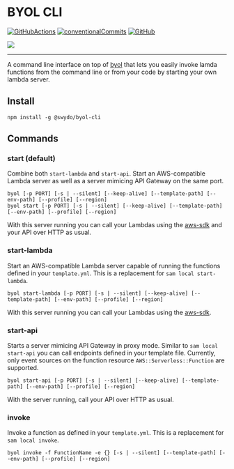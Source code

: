 # BYOL CLI

[![GitHubActions](https://img.shields.io/github/workflow/status/Swydo/byol/release.svg?label=github%20actions&style=flat-square)](https://github.com/Swydo/byol/actions) [![conventionalCommits](https://img.shields.io/badge/conventional%20commits-1.0.0-yellow.svg?style=flat-square)](https://conventionalcommits.org) [![GitHub](https://img.shields.io/github/license/Swydo/byol.svg?style=flat-square)](https://github.com/Swydo/byol/blob/master/LICENSE)

<img src="https://user-images.githubusercontent.com/2283434/52522860-25eee400-2c8b-11e9-8602-f8de0d158600.png">

---

A command line interface on top of [byol](../byol) that lets you easily invoke lamda functions from the command line or from
your code by starting your own lambda server.

## Install

```shell script
npm install -g @swydo/byol-cli
```

## Commands

### start (default)

Combine both `start-lambda` and `start-api`. Start an AWS-compatible Lambda server as well as a server mimicing 
API Gateway on the same port.

```shell script
byol [-p PORT] [-s | --silent] [--keep-alive] [--template-path] [--env-path] [--profile] [--region]
byol start [-p PORT] [-s | --silent] [--keep-alive] [--template-path] [--env-path] [--profile] [--region]
```

With this server running you can call your Lambdas using the [aws-sdk](https://github.com/aws/aws-sdk-js) and your
API over HTTP as usual.

### start-lambda

Start an AWS-compatible Lambda server capable of running the functions defined in your `template.yml`. This is a
replacement for `sam local start-lambda`.

```shell script
byol start-lambda [-p PORT] [-s | --silent] [--keep-alive] [--template-path] [--env-path] [--profile] [--region]
```

With this server running you can call your Lambdas using the [aws-sdk](https://github.com/aws/aws-sdk-js).

### start-api

Starts a server mimicing API Gateway in proxy mode. Similar to `sam local start-api` you can call endpoints defined
in your template file. Currently, only event sources on the function resource `AWS::Serverless::Function` are supported.

```shell script
byol start-api [-p PORT] [-s | --silent] [--keep-alive] [--template-path] [--env-path] [--profile] [--region]
```

With the server running, call your API over HTTP as usual.

### invoke

Invoke a function as defined in your `template.yml`. This is a replacement for `sam local invoke`.

```shell script
byol invoke -f FunctionName -e {} [-s | --silent] [--template-path] [--env-path] [--profile] [--region]
```
